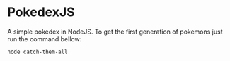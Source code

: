 # PokedexJS

A simple pokedex in NodeJS. To get the first generation of pokemons just run the command bellow:

```
node catch-them-all
```
